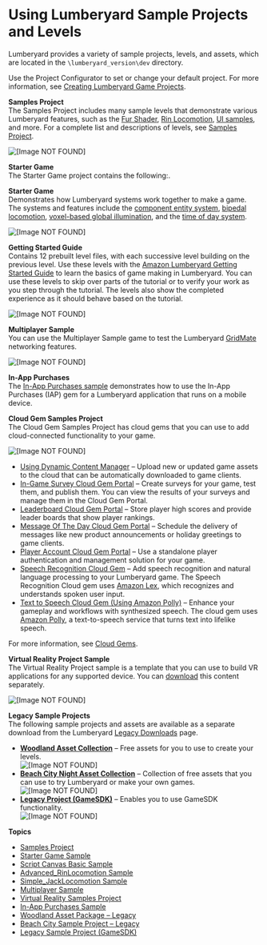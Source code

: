 # Using Lumberyard Sample Projects and Levels<a name="sample-projects-levels-intro"></a>

Lumberyard provides a variety of sample projects, levels, and assets, which are located in the `\lumberyard_version\dev` directory\. 

Use the Project Configurator to set or change your default project\. For more information, see [Creating Lumberyard Game Projects](configurator-intro.md)\.

**Samples Project**  
The Samples Project includes many sample levels that demonstrate various Lumberyard features, such as the [Fur Shader](shader-ref-fur.md), [Rin Locomotion](animation-editor-rin-locomotion-sample.md), [UI samples](ui-editor-components.md), and more\. For a complete list and descriptions of levels, see [Samples Project](sample-project-samples.md)\.

![\[Image NOT FOUND\]](http://docs.aws.amazon.com/lumberyard/latest/userguide/images/samples-sample-project-1.png)

**Starter Game**  
The Starter Game project contains the following:\.

**Starter Game**  
Demonstrates how Lumberyard systems work together to make a game\. The systems and features include the [component entity system](component-intro.md), [bipedal locomotion](char-intro.md), [voxel\-based global illumination](rendering-graphics-svogi.md), and the [time of day system](sky-tod-day-night-cycle.md)\.  

![\[Image NOT FOUND\]](http://docs.aws.amazon.com/lumberyard/latest/userguide/images/intro-2.png)

**Getting Started Guide**  
Contains 12 prebuilt level files, with each successive level building on the previous level\. Use these levels with the [Amazon Lumberyard Getting Started Guide](https://docs.aws.amazon.com/lumberyard/latest/gettingstartedguide/) to learn the basics of game making in Lumberyard\. You can use these levels to skip over parts of the tutorial or to verify your work as you step through the tutorial\. The levels also show the completed experience as it should behave based on the tutorial\.  

![\[Image NOT FOUND\]](http://docs.aws.amazon.com/lumberyard/latest/userguide/images/sample-projects-level-intro-gsg.png)

**Multiplayer Sample**  
You can use the Multiplayer Sample game to test the Lumberyard [GridMate](network-interest-manager-large-scale-worlds.md) networking features\.

![\[Image NOT FOUND\]](http://docs.aws.amazon.com/lumberyard/latest/userguide/images/samples-multiplayer-sample-1.png)

**In\-App Purchases**  
The [In\-App Purchases sample](sample-project-inapp-purchases.md) demonstrates how to use the In\-App Purchases \(IAP\) gem for a Lumberyard application that runs on a mobile device\.

**Cloud Gem Samples Project**  
The Cloud Gem Samples Project has cloud gems that you can use to add cloud\-connected functionality to your game\.

![\[Image NOT FOUND\]](http://docs.aws.amazon.com/lumberyard/latest/userguide/images/sample-project-cloudgems.png)
+ [Using Dynamic Content Manager](cloud-canvas-cloud-gem-dc-manager.md) – Upload new or updated game assets to the cloud that can be automatically downloaded to game clients\.
+  [In\-Game Survey Cloud Gem Portal](cloud-canvas-cloud-gem-in-game-survey.md) – Create surveys for your game, test them, and publish them\. You can view the results of your surveys and manage them in the Cloud Gem Portal\.
+ [Leaderboard Cloud Gem Portal](cloud-canvas-cloud-gem-leaderboard.md) – Store player high scores and provide leader boards that show player rankings\.
+ [Message Of The Day Cloud Gem Portal](cloud-canvas-cloud-gem-message-of-the-day.md) – Schedule the delivery of messages like new product announcements or holiday greetings to game clients\.
+ [Player Account Cloud Gem Portal](cloud-canvas-cloud-gem-player-account.md) – Use a standalone player authentication and management solution for your game\.
+  [Speech Recognition Cloud Gem](cloud-canvas-cloud-gem-speech-recognition-intro.md) – Add speech recognition and natural language processing to your Lumberyard game\. The Speech Recognition Cloud gem uses [Amazon Lex](https://aws.amazon.com/lex/), which recognizes and understands spoken user input\.
+ [Text to Speech Cloud Gem \(Using Amazon Polly\)](cloud-canvas-cloud-gem-text-to-speech-intro.md) – Enhance your gameplay and workflows with synthesized speech\. The cloud gem uses [Amazon Polly](https://aws.amazon.com/polly/), a text\-to\-speech service that turns text into lifelike speech\.

For more information, see [Cloud Gems](cloud-canvas-cloud-gems-intro.md)\.

**Virtual Reality Project Sample**  
The Virtual Reality Project sample is a template that you can use to build VR applications for any supported device\. You can [download](https://aws.amazon.com/lumberyard/downloads/) this content separately\.

![\[Image NOT FOUND\]](http://docs.aws.amazon.com/lumberyard/latest/userguide/images/virtual_reality_project_sample.jpg)

**Legacy Sample Projects**  
The following sample projects and assets are available as a separate download from the Lumberyard [Legacy Downloads](https://aws.amazon.com/lumberyard/downloads/previous-versions/) page\.
+ [**Woodland Asset Collection**](sample-level-woodland-assets.md) – Free assets for you to use to create your levels\.  
![\[Image NOT FOUND\]](http://docs.aws.amazon.com/lumberyard/latest/userguide/images/samples-woodland-assets.png)
+ [**Beach City Night Asset Collection**](sample-level-beach-city-night-assets.md) – Collection of free assets that you can use to try Lumberyard or make your own games\.  
![\[Image NOT FOUND\]](http://docs.aws.amazon.com/lumberyard/latest/userguide/images/samples-beachcity-assets.png)
+ [**Legacy Project \(GameSDK\)**](sample-project-legacy.md) – Enables you to use GameSDK functionality\.  
![\[Image NOT FOUND\]](http://docs.aws.amazon.com/lumberyard/latest/userguide/images/samples-legacy-sample.png)

**Topics**
+ [Samples Project](sample-project-samples.md)
+ [Starter Game Sample](sample-level-starter-game.md)
+ [Script Canvas Basic Sample](script-canvas-basic-sample.md)
+ [Advanced\_RinLocomotion Sample](animation-editor-rin-locomotion-sample.md)
+ [Simple\_JackLocomotion Sample](animation-editor-jack-locomotion-sample.md)
+ [Multiplayer Sample](sample-project-multiplayer-enhanced.md)
+ [Virtual Reality Samples Project](sample-project-virtual-reality.md)
+ [In\-App Purchases Sample](sample-project-inapp-purchases.md)
+ [Woodland Asset Package – Legacy](sample-level-woodland-assets.md)
+ [Beach City Sample Project – Legacy](sample-level-beach-city-night-assets.md)
+ [Legacy Sample Project \(GameSDK\)](sample-project-legacy.md)